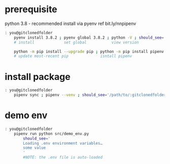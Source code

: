 # prerequisite
python 3.8 - recommended install via pyenv ref bit.ly/nnpipenv

```bash
: you@gitclonedfolder
    pyenv install 3.8.2 ; pyenv global 3.8.2 ; python -V ; should_see='Python 3.8.2'
    # install             set global           view version

    python -m pip install --upgrade pip ; python -m pip install pipenv ; pipenv --version  ; should_see='pipenv, version 2018.11.26'
    # update most-recent pip              isntall pipenv                 view version      
```

# install package
```bash
: you@gitclonedfolder
    pipenv sync ; pipenv --venv ; should_see='/path/to/:gitclonedfolder/.venv/'
```

# demo env
```bash
: you@gitclonedfolder
    pipenv run python src/demo_env.py
        should_see='
        Loading .env environment variables…
        some value
        '
        #NOTE: the .env file is auto-loaded 
```
